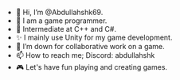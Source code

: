 - 👋 Hi, I’m @Abdullahshk69.
- 👀 I am a game programmer.
- 🌱 Intermediate at C++ and C#.
- ✨ I mainly use Unity for my game development.
- 💞️ I’m down for collaborative work on a game.
- 📫 How to reach me; Discord: abdullahshk
- 🎮 Let's have fun playing and creating games.

<!---
Abdullahshk69/Abdullahshk69 is a ✨ special ✨ repository because its `README.md` (this file) appears on your GitHub profile.
You can click the Preview link to take a look at your changes.
--->
